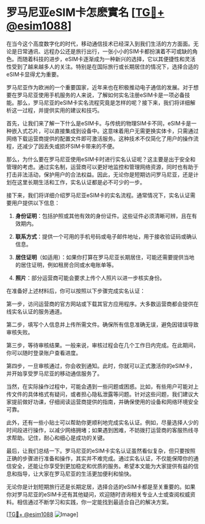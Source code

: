 # 罗马尼亚eSIM卡怎麽實名 [[TG💪+ @esim1088](https://t.me/s/esim1088)]

在当今这个高度数字化的时代，移动通信技术已经深入到我们生活的方方面面。无论是日常通讯、远程办公还是旅行出行，一张小小的SIM卡都扮演着不可或缺的角色。而随着科技的进步，eSIM卡逐渐成为一种新兴的选择，它以其便捷性和灵活性受到了越来越多人的关注。特别是在国际旅行或长期居住的情况下，选择合适的eSIM卡显得尤为重要。

罗马尼亚作为欧洲的一个重要国家，近年来也在积极推动电子通信的发展。对于想要在罗马尼亚使用手机服务的人来说，了解如何实名注册eSIM卡是一项必备技能。那么，罗马尼亚的eSIM卡实名流程究竟是怎样的呢？接下来，我们将详细解析这一过程，并提供实用的建议和技巧。

首先，让我们来了解一下什么是eSIM卡。与传统的物理SIM卡不同，eSIM卡是一种嵌入式芯片，可以直接集成到设备中。这意味着用户无需更换实体卡，只需通过网络下载运营商提供的配置文件即可激活服务。这种技术不仅简化了用户的操作流程，还减少了因丢失或损坏SIM卡带来的不便。

那么，为什么要在罗马尼亚使用eSIM卡时进行实名认证呢？这主要是出于安全和管理的考虑。通过实名制，运营商可以更好地监控和管理网络资源，同时也有助于打击非法活动，保护用户的合法权益。因此，无论你是短期访问罗马尼亚，还是计划在这里长期生活和工作，实名认证都是必不可少的一步。

接下来，我们将详细介绍罗马尼亚eSIM卡的实名流程。通常情况下，实名认证需要用户提供以下信息：

1. **身份证明**：包括护照或其他有效的身份证件。这些证件必须清晰可辨，且在有效期内。
   
2. **联系方式**：提供一个可用的手机号码或电子邮件地址，用于接收验证码或确认信息。

3. **居住证明**（如适用）：如果你打算在罗马尼亚长期居住，可能还需要提供当地的居住证明，例如租房合同或水电账单等。

4. **照片**：部分运营商可能会要求上传个人照片以进一步核实身份。

在准备好上述材料后，你可以按照以下步骤完成实名认证：

第一步，访问运营商的官方网站或下载其官方应用程序。大多数运营商都会提供在线实名认证的服务通道。

第二步，填写个人信息并上传所需文件。确保所有信息准确无误，避免因错误导致审核失败。

第三步，等待审核结果。一般来说，审核过程会在几个工作日内完成。在此期间，你可以随时登录账户查看进度。

第四步，一旦审核通过，你会收到通知。此时，你就可以正式激活你的eSIM卡，并开始享受罗马尼亚的移动通信服务了。

当然，在实际操作过程中，可能会遇到一些问题或困惑。比如，有些用户可能对上传文件的具体格式有疑问，或者担心隐私泄露等问题。针对这些问题，我们建议大家提前做好功课，仔细阅读运营商提供的指南，并确保使用的设备和网络环境安全可靠。

此外，还有一些小贴士可以帮助你更顺利地完成实名认证。例如，尽量选择人少的时间段进行操作，以减少网络拥堵；如果遇到困难，不妨拨打运营商的客服热线寻求帮助。记住，耐心和细心是成功的关键。

最后，让我们总结一下。罗马尼亚的eSIM卡实名认证虽然看似复杂，但只要按照正确的步骤进行准备和操作，其实并不难完成。通过实名认证，不仅能保障你的通信安全，还能让你享受到更加稳定和优质的服务。希望本文能为大家提供有益的信息和指导，让大家在罗马尼亚的生活更加便利和愉快。

无论你是计划短期旅行还是长期定居，选择合适的eSIM卡都是至关重要的。如果你对罗马尼亚的eSIM卡还有其他疑问，欢迎随时咨询相关专业人士或查阅权威资料。相信通过不断学习和实践，你一定能找到最适合自己的解决方案。

[[TG💪+ @esim1088](https://t.me/s/esim1088) ![Image](https://i.postimg.cc/4NQfJmqS/Snipaste-2025-05-13-00-14-12.png)]